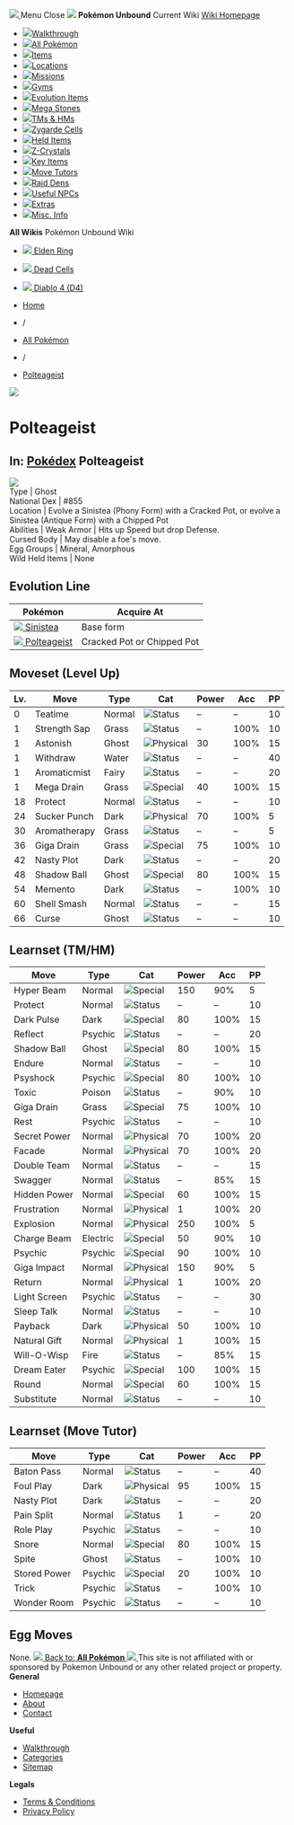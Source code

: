 [ ![](https://static.unboundwiki.com/wp-content/assets/images/2024/07/unbound-game-logo-x50.png) ](https://unboundwiki.com/pokemon/polteageist/<https:/unboundwiki.com/>)
Menu Close
![](https://static.unboundwiki.com/wp-content/assets/images/2024/07/pokemon-unbound-frozen-heights-game-icon.jpg)
**Pokémon Unbound**
Current Wiki
[ Wiki Homepage ](https://unboundwiki.com/pokemon/polteageist/<https:/unboundwiki.com/>)
  * [![](https://static.unboundwiki.com/wp-content/assets/images/2024/07/unbound-walkthrough-start-preview.jpg)Walkthrough](https://unboundwiki.com/pokemon/polteageist/<https:/unboundwiki.com/walkthrough/>)
  * [![](https://static.unboundwiki.com/wp-content/assets/images/2024/07/pokemon-unbound-lab-exterior-150x150.jpg)All Pokémon](https://unboundwiki.com/pokemon/polteageist/<https:/unboundwiki.com/pokemon/>)
  * [![](https://static.unboundwiki.com/wp-content/assets/images/2024/07/items-market-150x150.jpg)Items](https://unboundwiki.com/pokemon/polteageist/<https:/unboundwiki.com/items/>)
  * [![](https://static.unboundwiki.com/wp-content/assets/images/2024/08/world-map-pokemon-unbound.jpg)Locations](https://unboundwiki.com/pokemon/polteageist/<https:/unboundwiki.com/locations/>)
  * [![](https://static.unboundwiki.com/wp-content/assets/images/2024/07/missions-icon-150x150.jpg)Missions](https://unboundwiki.com/pokemon/polteageist/<https:/unboundwiki.com/missions/>)
  * [![](https://static.unboundwiki.com/wp-content/assets/images/2024/12/exterior-crater-town-gym-200x200.jpg)Gyms](https://unboundwiki.com/pokemon/polteageist/<https:/unboundwiki.com/gyms/>)
  * [![](https://static.unboundwiki.com/wp-content/assets/images/2024/08/evolutionary-items.jpg)Evolution Items](https://unboundwiki.com/pokemon/polteageist/<https:/unboundwiki.com/items/evolution-items/>)
  * [![](https://static.unboundwiki.com/wp-content/assets/images/2024/07/mega-stone-150x150.jpg)Mega Stones](https://unboundwiki.com/pokemon/polteageist/<https:/unboundwiki.com/mega-stones/>)
  * [![](https://static.unboundwiki.com/wp-content/assets/images/2024/07/tmloc-150x150.png)TMs & HMs](https://unboundwiki.com/pokemon/polteageist/<https:/unboundwiki.com/tms-hms/>)
  * [![](https://static.unboundwiki.com/wp-content/assets/images/2024/08/zygarde-house.jpg)Zygarde Cells](https://unboundwiki.com/pokemon/polteageist/<https:/unboundwiki.com/items/zygarde-cells/>)
  * [![](https://static.unboundwiki.com/wp-content/assets/images/2024/10/helditems-endgame-shop-200x200.jpg)Held Items](https://unboundwiki.com/pokemon/polteageist/<https:/unboundwiki.com/items/held-items/>)
  * [![](https://static.unboundwiki.com/wp-content/assets/images/2024/08/zcrystals-listing-preview.jpg)Z-Crystals](https://unboundwiki.com/pokemon/polteageist/<https:/unboundwiki.com/z-crystals/>)
  * [![](https://static.unboundwiki.com/wp-content/assets/images/2024/08/cube.jpg)Key Items](https://unboundwiki.com/pokemon/polteageist/<https:/unboundwiki.com/items/key-items/>)
  * [![](https://static.unboundwiki.com/wp-content/assets/images/2024/09/move-tutors-preview.jpg)Move Tutors](https://unboundwiki.com/pokemon/polteageist/<https:/unboundwiki.com/misc-info/move-tutors/>)
  * [![](https://static.unboundwiki.com/wp-content/assets/images/2024/10/raid-den-area-pokemon-unbound-lightv.jpg)Raid Dens](https://unboundwiki.com/pokemon/polteageist/<https:/unboundwiki.com/raid-dens/>)
  * [![](https://static.unboundwiki.com/wp-content/assets/images/2024/11/useful-npc-preview-200x200.jpg)Useful NPCs](https://unboundwiki.com/pokemon/polteageist/<https:/unboundwiki.com/misc-info/useful-npcs/>)
  * [![](https://static.unboundwiki.com/wp-content/assets/images/2024/10/kyurem-unbound-sidequest-200x200.jpg)Extras](https://unboundwiki.com/pokemon/polteageist/<https:/unboundwiki.com/extras/>)
  * [![](https://static.unboundwiki.com/wp-content/assets/images/2024/08/dehara-mart.png)Misc. Info](https://unboundwiki.com/pokemon/polteageist/<https:/unboundwiki.com/misc-info/>)


**All Wikis**
Pokémon Unbound Wiki
  * [ ![](https://unboundwiki.com/wp-content/themes/stratswiki/assets/img/wiki/elden-ring.png) Elden Ring ](https://unboundwiki.com/pokemon/polteageist/<#>)
  * [ ![](https://unboundwiki.com/wp-content/themes/stratswiki/assets/img/wiki/dead-cells.jpg) Dead Cells ](https://unboundwiki.com/pokemon/polteageist/<#>)
  * [ ![](https://unboundwiki.com/wp-content/themes/stratswiki/assets/img/wiki/diablo.png) Diablo 4 (D4) ](https://unboundwiki.com/pokemon/polteageist/<#>)


  * [ Home ](https://unboundwiki.com/pokemon/polteageist/<https:/unboundwiki.com/>)
  * /
  * [ All Pokémon ](https://unboundwiki.com/pokemon/polteageist/<https:/unboundwiki.com/pokemon/>)
  * /
  * [ Polteageist ](https://unboundwiki.com/pokemon/polteageist/<https:/unboundwiki.com/pokemon/polteageist/>)

![](https://static.unboundwiki.com/wp-content/assets/images/2024/12/polteageist-scaled-1.png)
# Polteageist
In: [Pokédex](https://unboundwiki.com/pokemon/polteageist/<https:/unboundwiki.com/category/pokedex/>)
Polteageist  
---  
![](https://static.unboundwiki.com/wp-content/assets/sprites/pokemon/polteageist.png)  
Type | Ghost  
National Dex | #855  
Location | Evolve a Sinistea (Phony Form) with a Cracked Pot, or evolve a Sinistea (Antique Form) with a Chipped Pot  
Abilities | Weak Armor | Hits up Speed but drop Defense.  
Cursed Body | May disable a foe's move.  
Egg Groups | Mineral, Amorphous  
Wild Held Items | None  
## Evolution Line
Pokémon | Acquire At  
---|---  
[![](https://static.unboundwiki.com/wp-content/assets/sprites/pokemon/sinistea.png) Sinistea](https://unboundwiki.com/pokemon/polteageist/<https:/unboundwiki.com/pokemon/sinistea/>) | Base form  
[![](https://static.unboundwiki.com/wp-content/assets/sprites/pokemon/polteageist.png) Polteageist](https://unboundwiki.com/pokemon/polteageist/<https:/unboundwiki.com/pokemon/polteageist/>) | Cracked Pot or Chipped Pot  
## Moveset (Level Up)
Lv. | Move | Type | Cat | Power | Acc | PP  
---|---|---|---|---|---|---  
0 | Teatime | Normal | ![Status](https://static.unboundwiki.com/wp-content/assets/icons/ui/status.png) | – | – | 10  
1 | Strength Sap | Grass | ![Status](https://static.unboundwiki.com/wp-content/assets/icons/ui/status.png) | – | 100% | 10  
1 | Astonish | Ghost | ![Physical](https://static.unboundwiki.com/wp-content/assets/icons/ui/physical.png) | 30 | 100% | 15  
1 | Withdraw | Water | ![Status](https://static.unboundwiki.com/wp-content/assets/icons/ui/status.png) | – | – | 40  
1 | Aromaticmist | Fairy | ![Status](https://static.unboundwiki.com/wp-content/assets/icons/ui/status.png) | – | – | 20  
1 | Mega Drain | Grass | ![Special](https://static.unboundwiki.com/wp-content/assets/icons/ui/special.png) | 40 | 100% | 15  
18 | Protect | Normal | ![Status](https://static.unboundwiki.com/wp-content/assets/icons/ui/status.png) | – | – | 10  
24 | Sucker Punch | Dark | ![Physical](https://static.unboundwiki.com/wp-content/assets/icons/ui/physical.png) | 70 | 100% | 5  
30 | Aromatherapy | Grass | ![Status](https://static.unboundwiki.com/wp-content/assets/icons/ui/status.png) | – | – | 5  
36 | Giga Drain | Grass | ![Special](https://static.unboundwiki.com/wp-content/assets/icons/ui/special.png) | 75 | 100% | 10  
42 | Nasty Plot | Dark | ![Status](https://static.unboundwiki.com/wp-content/assets/icons/ui/status.png) | – | – | 20  
48 | Shadow Ball | Ghost | ![Special](https://static.unboundwiki.com/wp-content/assets/icons/ui/special.png) | 80 | 100% | 15  
54 | Memento | Dark | ![Status](https://static.unboundwiki.com/wp-content/assets/icons/ui/status.png) | – | 100% | 10  
60 | Shell Smash | Normal | ![Status](https://static.unboundwiki.com/wp-content/assets/icons/ui/status.png) | – | – | 15  
66 | Curse | Ghost | ![Status](https://static.unboundwiki.com/wp-content/assets/icons/ui/status.png) | – | – | 10  
## Learnset (TM/HM)
Move | Type | Cat | Power | Acc | PP  
---|---|---|---|---|---  
Hyper Beam | Normal | ![Special](https://static.unboundwiki.com/wp-content/assets/icons/ui/special.png) | 150 | 90% | 5  
Protect | Normal | ![Status](https://static.unboundwiki.com/wp-content/assets/icons/ui/status.png) | – | – | 10  
Dark Pulse | Dark | ![Special](https://static.unboundwiki.com/wp-content/assets/icons/ui/special.png) | 80 | 100% | 15  
Reflect | Psychic | ![Status](https://static.unboundwiki.com/wp-content/assets/icons/ui/status.png) | – | – | 20  
Shadow Ball | Ghost | ![Special](https://static.unboundwiki.com/wp-content/assets/icons/ui/special.png) | 80 | 100% | 15  
Endure | Normal | ![Status](https://static.unboundwiki.com/wp-content/assets/icons/ui/status.png) | – | – | 10  
Psyshock | Psychic | ![Special](https://static.unboundwiki.com/wp-content/assets/icons/ui/special.png) | 80 | 100% | 10  
Toxic | Poison | ![Status](https://static.unboundwiki.com/wp-content/assets/icons/ui/status.png) | – | 90% | 10  
Giga Drain | Grass | ![Special](https://static.unboundwiki.com/wp-content/assets/icons/ui/special.png) | 75 | 100% | 10  
Rest | Psychic | ![Status](https://static.unboundwiki.com/wp-content/assets/icons/ui/status.png) | – | – | 10  
Secret Power | Normal | ![Physical](https://static.unboundwiki.com/wp-content/assets/icons/ui/physical.png) | 70 | 100% | 20  
Facade | Normal | ![Physical](https://static.unboundwiki.com/wp-content/assets/icons/ui/physical.png) | 70 | 100% | 20  
Double Team | Normal | ![Status](https://static.unboundwiki.com/wp-content/assets/icons/ui/status.png) | – | – | 15  
Swagger | Normal | ![Status](https://static.unboundwiki.com/wp-content/assets/icons/ui/status.png) | – | 85% | 15  
Hidden Power | Normal | ![Special](https://static.unboundwiki.com/wp-content/assets/icons/ui/special.png) | 60 | 100% | 15  
Frustration | Normal | ![Physical](https://static.unboundwiki.com/wp-content/assets/icons/ui/physical.png) | 1 | 100% | 20  
Explosion | Normal | ![Physical](https://static.unboundwiki.com/wp-content/assets/icons/ui/physical.png) | 250 | 100% | 5  
Charge Beam | Electric | ![Special](https://static.unboundwiki.com/wp-content/assets/icons/ui/special.png) | 50 | 90% | 10  
Psychic | Psychic | ![Special](https://static.unboundwiki.com/wp-content/assets/icons/ui/special.png) | 90 | 100% | 10  
Giga Impact | Normal | ![Physical](https://static.unboundwiki.com/wp-content/assets/icons/ui/physical.png) | 150 | 90% | 5  
Return | Normal | ![Physical](https://static.unboundwiki.com/wp-content/assets/icons/ui/physical.png) | 1 | 100% | 20  
Light Screen | Psychic | ![Status](https://static.unboundwiki.com/wp-content/assets/icons/ui/status.png) | – | – | 30  
Sleep Talk | Normal | ![Status](https://static.unboundwiki.com/wp-content/assets/icons/ui/status.png) | – | – | 10  
Payback | Dark | ![Physical](https://static.unboundwiki.com/wp-content/assets/icons/ui/physical.png) | 50 | 100% | 10  
Natural Gift | Normal | ![Physical](https://static.unboundwiki.com/wp-content/assets/icons/ui/physical.png) | 1 | 100% | 15  
Will-O-Wisp | Fire | ![Status](https://static.unboundwiki.com/wp-content/assets/icons/ui/status.png) | – | 85% | 15  
Dream Eater | Psychic | ![Special](https://static.unboundwiki.com/wp-content/assets/icons/ui/special.png) | 100 | 100% | 15  
Round | Normal | ![Special](https://static.unboundwiki.com/wp-content/assets/icons/ui/special.png) | 60 | 100% | 15  
Substitute | Normal | ![Status](https://static.unboundwiki.com/wp-content/assets/icons/ui/status.png) | – | – | 10  
## Learnset (Move Tutor)
Move | Type | Cat | Power | Acc | PP  
---|---|---|---|---|---  
Baton Pass | Normal | ![Status](https://static.unboundwiki.com/wp-content/assets/icons/ui/status.png) | – | – | 40  
Foul Play | Dark | ![Physical](https://static.unboundwiki.com/wp-content/assets/icons/ui/physical.png) | 95 | 100% | 15  
Nasty Plot | Dark | ![Status](https://static.unboundwiki.com/wp-content/assets/icons/ui/status.png) | – | – | 20  
Pain Split | Normal | ![Status](https://static.unboundwiki.com/wp-content/assets/icons/ui/status.png) | 1 | – | 20  
Role Play | Psychic | ![Status](https://static.unboundwiki.com/wp-content/assets/icons/ui/status.png) | – | – | 10  
Snore | Normal | ![Special](https://static.unboundwiki.com/wp-content/assets/icons/ui/special.png) | 80 | 100% | 15  
Spite | Ghost | ![Status](https://static.unboundwiki.com/wp-content/assets/icons/ui/status.png) | – | 100% | 10  
Stored Power | Psychic | ![Special](https://static.unboundwiki.com/wp-content/assets/icons/ui/special.png) | 20 | 100% | 10  
Trick | Psychic | ![Status](https://static.unboundwiki.com/wp-content/assets/icons/ui/status.png) | – | 100% | 10  
Wonder Room | Psychic | ![Status](https://static.unboundwiki.com/wp-content/assets/icons/ui/status.png) | – | – | 10  
## Egg Moves
None. 
[ ![](https://static.unboundwiki.com/wp-content/assets/images/2024/07/pokemon-unbound-lab-exterior.jpg) Back to: **All Pokémon** ](https://unboundwiki.com/pokemon/polteageist/<https:/unboundwiki.com/pokemon/>)
[ ![](https://static.unboundwiki.com/wp-content/assets/images/2024/07/unbound-game-logo-x50.png) ](https://unboundwiki.com/pokemon/polteageist/<https:/unboundwiki.com/>)
This site is not affiliated with or sponsored by Pokemon Unbound or any other related project or property. 
**General**
  * [ Homepage ](https://unboundwiki.com/pokemon/polteageist/<https:/unboundwiki.com/>)
  * [ About ](https://unboundwiki.com/pokemon/polteageist/<https:/unboundwiki.com/about/>)
  * [ Contact ](https://unboundwiki.com/pokemon/polteageist/<https:/unboundwiki.com/contact/>)


**Useful**
  * [ Walkthrough ](https://unboundwiki.com/pokemon/polteageist/<https:/unboundwiki.com/walkthrough/>)
  * [ Categories ](https://unboundwiki.com/pokemon/polteageist/<https:/unboundwiki.com/categories/>)
  * [ Sitemap ](https://unboundwiki.com/pokemon/polteageist/<https:/unboundwiki.com/sitemap/>)


**Legals**
  * [ Terms & Conditions ](https://unboundwiki.com/pokemon/polteageist/<https:/unboundwiki.com/terms-conditions/>)
  * [ Privacy Policy ](https://unboundwiki.com/pokemon/polteageist/<https:/unboundwiki.com/privacy-policy/>)


